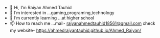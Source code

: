 - 👋 Hi, I’m Raiyan Ahmed Tauhid
- 👀 I’m interested in ...gaming,programing,technology 
- 🌱 I’m currently learning ...at higher school
- 📫 How to reach me ...mail- raiyanahmedtauhid18561@gmail.com 
  check my website- https://ahmedraiyantauhid.github.io/Ahmed_Raiyan/

<!---
ahmedraiyantauhid/ahmedraiyantauhid is a ✨ special ✨ repository because its `README.md` (this file) appears on your GitHub profile.
You can click the Preview link to take a look at your changes.
--->
